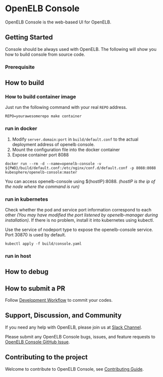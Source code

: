# OpenELB Console
OpenELB Console is the web-based UI for OpenELB.

## Getting Started

Console should be always used with OpenELB. 
The following will show you how to build console from source code.


### Prerequisite


## How to build

### How to build container image

Just run the following command with your real `REPO` address.
```
REPO=yourawesomerepo make container
```
### run in docker
1. Modify `server.domain:port` in `build/default.conf` to the actual deployment address of openelb console.
2. Mount the configuration file into the docker container
3. Expose container port 8088

```
docker run --rm -d --name=openelb-console -v ${PWD}/build/default.conf:/etc/nginx/conf.d/default.conf -p 8088:8088 kubesphere/openelb-console:master
```

You can access openelb-console using ${hostIP}:8088. *(hostIP is the ip of the node where the command is run)*

### run in kubernetes

Check whether the pod and service port information correspond to each other *(You may have modified the port listened by openelb-manager during installation)*. If there is no problem, install it into kubernetes using kubectl.

Use the service of nodeport type to expose the openelb-console service. Port 30870 is used by default.

```
kubectl apply -f build/console.yaml
```

### run in host



## How to debug


## How to submit a PR

Follow [Development Workflow](/docs/development-workflow.md) to commit your codes.

## Support, Discussion, and Community

If you need any help with OpenELB, please join us at [Slack Channel](https://join.slack.com/t/kubesphere/shared_invite/zt-1ilxbsp39-t4ES4xn5OI0eF5hvOoAhEw).

Please submit any OpenELB Console bugs, issues, and feature requests to [OpenELB Console GitHub Issue](https://github.com/openelb/console/issues).

## Contributing to the project

Welcome to contribute to OpenELB Console, see [Contributing Guide](CONTRIBUTING.md).



